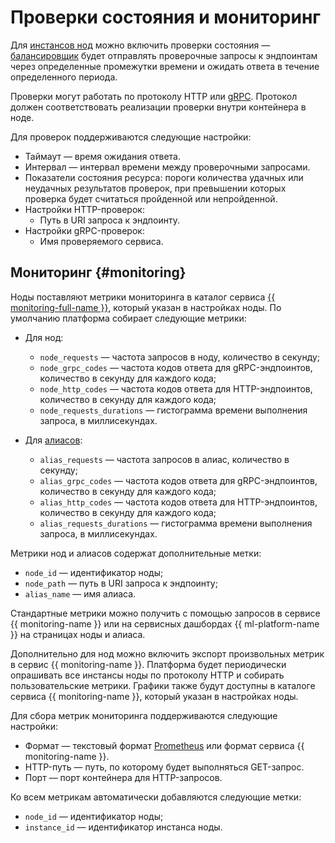 # Проверки состояния и мониторинг

Для [инстансов нод](index.md#node) можно включить проверки состояния — [балансировщик](../../../application-load-balancer/concepts/application-load-balancer.md) будет отправлять проверочные запросы к эндпоинтам через определенные промежутки времени и ожидать ответа в течение определенного периода.

Проверки могут работать по протоколу HTTP или [gRPC](../../../glossary/grpc.md). Протокол должен соответствовать реализации проверки внутри контейнера в ноде.

Для проверок поддерживаются следующие настройки:

* Таймаут — время ожидания ответа.
* Интервал — интервал времени между проверочными запросами.
* Показатели состояния ресурса: пороги количества удачных или неудачных результатов проверок, при превышении которых проверка будет считаться пройденной или непройденной.
* Настройки HTTP-проверок:
  * Путь в URI запроса к эндпоинту.
* Настройки gRPC-проверок:
  * Имя проверяемого сервиса.

## Мониторинг {#monitoring}

Ноды поставляют метрики мониторинга в каталог сервиса [{{ monitoring-full-name }}](../../../monitoring/), который указан в настройках ноды. По умолчанию платформа собирает следующие метрики:

* Для нод:

  * `node_requests` — частота запросов в ноду, количество в секунду;
  * `node_grpc_codes` — частота кодов ответа для gRPC-эндпоинтов, количество в секунду для каждого кода;
  * `node_http_codes` — частота кодов ответа для HTTP-эндпоинтов, количество в секунду для каждого кода;
  * `node_requests_durations` — гистограмма времени выполнения запроса, в миллисекундах.

* Для [алиасов](index.md#alias):

  * `alias_requests` — частота запросов в алиас, количество в секунду;
  * `alias_grpc_codes` — частота кодов ответа для gRPC-эндпоинтов, количество в секунду для каждого кода;
  * `alias_http_codes` — частота кодов ответа для HTTP-эндпоинтов, количество в секунду для каждого кода;
  * `alias_requests_durations` — гистограмма времени выполнения запроса, в миллисекундах.

Метрики нод и алиасов содержат дополнительные метки:

* `node_id` — идентификатор ноды;
* `node_path` — путь в URI запроса к эндпоинту;
* `alias_name` — имя алиаса.

Стандартные метрики можно получить с помощью запросов в сервисе {{ monitoring-name }} или на сервисных дашбордах {{ ml-platform-name }} на страницах ноды и алиаса.

Дополнительно для нод можно включить экспорт произвольных метрик в сервис {{ monitoring-name }}. Платформа будет периодически опрашивать все инстансы ноды по протоколу HTTP и собирать пользовательские метрики. Графики также будут доступны в каталоге сервиса {{ monitoring-name }}, который указан в настройках ноды.

Для сбора метрик мониторинга поддерживаются следующие настройки:

* Формат — текстовый формат [Prometheus](https://prometheus.io/docs/instrumenting/exposition_formats/#text-based-format) или формат сервиса {{ monitoring-name }}.
* HTTP-путь — путь, по которому будет выполняться GET-запрос.
* Порт — порт контейнера для HTTP-запросов.

Ко всем метрикам автоматически добавляются следующие метки:

* `node_id` — идентификатор ноды;
* `instance_id` — идентификатор инстанса ноды.
